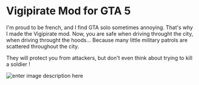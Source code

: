 
# Vigipirate Mod for GTA 5
I'm proud to be french, and I find GTA solo sometimes annoying. That's why I made the Vigipirate mod.
Now, you are safe when driving throught the city, when driving throught the hoods... Because many little military patrols are scattered throughout the city.

They will protect you from attackers, but don't even think about trying to kill a soldier !

![enter image description here](https://i.imgur.com/gFLiJfK.png)
	